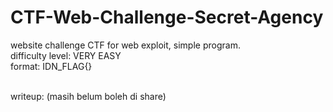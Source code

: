 # CTF-Web-Challenge-Secret-Agency
website challenge CTF for web exploit, simple program. <br>
difficulty level: VERY EASY <br>
format: IDN_FLAG{} <br><br>

writeup: (masih belum boleh di share)
